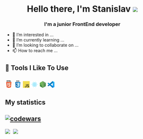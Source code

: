 <h1 align="center">Hello there, I'm Stanislav
<img src="https://github.com/blackcater/blackcater/raw/main/images/Hi.gif" height="32"/></h1>
<h3 align="center">I'm a junior FrontEnd developer</h3>

- 👀 I’m interested in ...
- 🌱 I’m currently learning ...
- 💞️ I’m looking to collaborate on ...
- 📫 How to reach me ...

<p>
<h2>🔧 Tools I Like To Use<h2>

<img src="https://raw.githubusercontent.com/github/explore/80688e429a7d4ef2fca1e82350fe8e3517d3494d/topics/html/html.png" alt="HTML" height="24">
<img src="https://raw.githubusercontent.com/github/explore/80688e429a7d4ef2fca1e82350fe8e3517d3494d/topics/css/css.png" alt="CSS" height="24" >
<img src="https://raw.githubusercontent.com/github/explore/80688e429a7d4ef2fca1e82350fe8e3517d3494d/topics/javascript/javascript.png" alt="Javascript" height="22">
<img src="https://raw.githubusercontent.com/github/explore/80688e429a7d4ef2fca1e82350fe8e3517d3494d/topics/react/react.png" alt="React" height="22">
<img src="https://raw.githubusercontent.com/github/explore/80688e429a7d4ef2fca1e82350fe8e3517d3494d/topics/nodejs/nodejs.png" alt="NodeJS" height="22">
<img src="https://raw.githubusercontent.com/github/explore/80688e429a7d4ef2fca1e82350fe8e3517d3494d/topics/visual-studio-code/visual-studio-code.png" alt="VS Code" height="22">
</p>
<h2>My statistics<h2>
  
[![codewars](https://www.codewars.com/users/Readmaniac/badges/large)](https://www.codewars.com/users/Readmaniac)<br />
<div>
<a href="https://github-readme-stats.vercel.app/api?username=Readmaniac&hide=contribs&show_icons=true">
  <img  align="left" height="130" style="margin-right: 10px" src="https://github-readme-stats.vercel.app/api?username=Readmaniac&hide=contribs&show_icons=true" />
</a>
<a href="https://github-readme-stats.vercel.app/api/top-langs/?username=Readmaniac&layout=compact">
  <img align="left" height="130" src="https://github-readme-stats.vercel.app/api/top-langs/?username=Readmaniac&layout=compact" />
</a>
</div>

<!---
Readmaniac/Readmaniac is a ✨ special ✨ repository because its `README.md` (this file) appears on your GitHub profile.
You can click the Preview link to take a look at your changes.
--->

